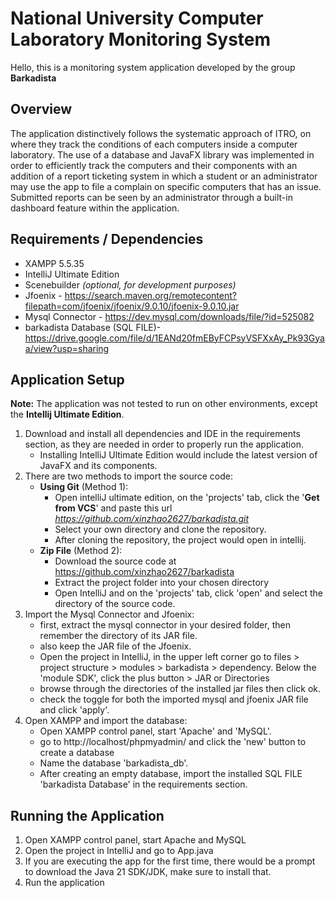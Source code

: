 # National University Computer Laboratory Monitoring System
Hello, this is a monitoring system application developed by the group **Barkadista**

## Overview
The application distinctively follows the systematic approach of ITRO, on where they track the conditions of each computers inside a computer laboratory.
The use of a database and JavaFX library was implemented in order to efficiently track the computers and their components with an addition of a report ticketing system in which
a student or an administrator may use the app to file a complain on specific computers that has an issue. Submitted reports can be seen by an administrator through a built-in dashboard feature
within the application.

## Requirements / Dependencies
* XAMPP 5.5.35
* IntelliJ Ultimate Edition
* Scenebuilder _(optional, for development purposes)_
* Jfoenix - https://search.maven.org/remotecontent?filepath=com/jfoenix/jfoenix/9.0.10/jfoenix-9.0.10.jar
* Mysql Connector - https://dev.mysql.com/downloads/file/?id=525082
* barkadista Database (SQL FILE)- https://drive.google.com/file/d/1EANd20fmEByFCPsyVSFXxAy_Pk93Gyaa/view?usp=sharing

## Application Setup
**Note:** The application was not tested to run on other environments, except the **Intellij Ultimate Edition**.
1. Download and install all dependencies and IDE in the requirements section, as they are needed in order to properly run the application.
   - Installing IntelliJ Ultimate Edition would include the latest version of JavaFX and its components.
3. There are two methods to import the source code:
   - **Using Git** (Method 1):
       * Open intelliJ ultimate edition, on the 'projects' tab, click the '**Get from VCS**' and paste this url _https://github.com/xinzhao2627/barkadista.git_
       * Select your own directory and clone the repository.
       * After cloning the repository, the project would open in intellij.
   - **Zip File** (Method 2):
       * Download the source code at https://github.com/xinzhao2627/barkadista
       * Extract the project folder into your chosen directory
       * Open IntelliJ and on the 'projects' tab, click 'open' and select the directory of the source code.
4. Import the Mysql Connector and Jfoenix:
   - first, extract the mysql connector in your desired folder, then remember the directory of its JAR file.
   - also keep the JAR file of the Jfoenix.
   - Open the project in IntelliJ, in the upper left corner go to files > project structure > modules > barkadista > dependency. Below the 'module SDK', click the plus button > JAR or Directories
   - browse through the directories of the installed jar files then click ok.
   - check the toggle for both the imported mysql and jfoenix JAR file and click 'apply'.
6. Open XAMPP and import the database:
   - Open XAMPP control panel, start 'Apache' and 'MySQL'.
   - go to http://localhost/phpmyadmin/ and click the 'new' button to create a database
   - Name the database 'barkadista_db'.
   - After creating an empty database, import the installed SQL FILE 'barkadista Database' in the requirements section.

## Running the Application
1. Open XAMPP control panel, start Apache and MySQL
2. Open the project in IntelliJ and go to App.java
3. If you are executing the app for the first time, there would be a prompt to download the Java 21 SDK/JDK, make sure to install that.
4. Run the application
